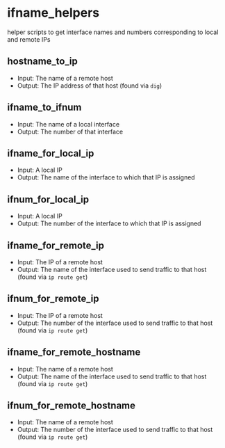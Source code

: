 # ifname_helpers
helper scripts to get interface names and numbers corresponding to local and remote IPs

## hostname_to_ip
- Input: The name of a remote host
- Output: The IP address of that host (found via `dig`)

## ifname_to_ifnum
- Input: The name of a local interface
- Output: The number of that interface

## ifname_for_local_ip
- Input: A local IP
- Output: The name of the interface to which that IP is assigned

## ifnum_for_local_ip
- Input: A local IP
- Output: The number of the interface to which that IP is assigned

## ifname_for_remote_ip
- Input: The IP of a remote host
- Output: The name of the interface used to send traffic to that host (found via `ip route get`)

## ifnum_for_remote_ip
- Input: The IP of a remote host
- Output: The number of the interface used to send traffic to that host (found via `ip route get`)

## ifname_for_remote_hostname
- Input: The name of a remote host
- Output: The name of the interface used to send traffic to that host (found via `ip route get`)

## ifnum_for_remote_hostname
- Input: The name of a remote host
- Output: The number of the interface used to send traffic to that host (found via `ip route get`)






